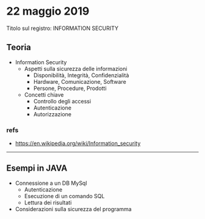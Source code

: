 22 maggio 2019
==============

Titolo sul registro: INFORMATION SECURITY

## Teoria

- Information Security
  - Aspetti sulla sicurezza delle informazioni
    - Disponibilità, Integrità, Confidenzialità
    - Hardware, Comunicazione, Software
    - Persone, Procedure, Prodotti
  - Concetti chiave
    - Controllo degli accessi
    - Autenticazione
    - Autorizzazione

### refs
- https://en.wikipedia.org/wiki/Information_security

***

## Esempi in JAVA

- Connessione a un DB MySql
  - Autenticazione
  - Esecuzione di un comando SQL
  - Lettura dei risultati
- Considerazioni sulla sicurezza del programma